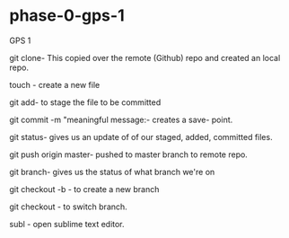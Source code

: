 # phase-0-gps-1
GPS 1

git clone- This copied over the remote (Github) repo and created an local repo.

touch - create a new file

git add- to stage the file to be committed

git commit -m "meaningful message:- creates a save- point.

git status- gives us an update of of our staged, added, committed files. 

git push origin master- pushed to master branch to remote repo.

git branch- gives us the status of what branch we're on

git checkout -b - to create a new branch

git checkout - to switch branch. 

subl - open sublime text editor.


